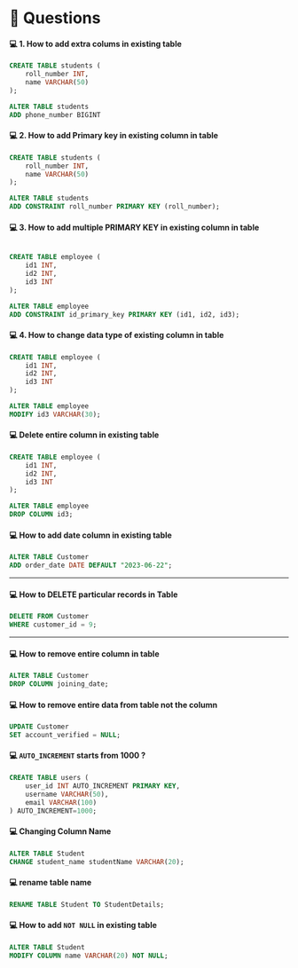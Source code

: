 # 📍 Questions


#### 💻 1. How to add extra colums in existing table

```sql
CREATE TABLE students (
    roll_number INT,
    name VARCHAR(50)
);

ALTER TABLE students
ADD phone_number BIGINT
```

#### 💻 2. How to add Primary key in existing column in table

```sql
CREATE TABLE students (
    roll_number INT,
    name VARCHAR(50)
);

ALTER TABLE students
ADD CONSTRAINT roll_number PRIMARY KEY (roll_number);
```

#### 💻 3. How to add multiple PRIMARY KEY in existing column in table

```sql

CREATE TABLE employee (
	id1 INT,
    id2 INT,
    id3 INT
);

ALTER TABLE employee
ADD CONSTRAINT id_primary_key PRIMARY KEY (id1, id2, id3);
``` 

#### 💻 4. How to change data type of existing column in table

```sql
CREATE TABLE employee (
	id1 INT,
    id2 INT,
    id3 INT
);

ALTER TABLE employee
MODIFY id3 VARCHAR(30);
```

#### 💻 Delete entire column in existing table 

```sql
CREATE TABLE employee (
	id1 INT,
    id2 INT,
    id3 INT
);

ALTER TABLE employee
DROP COLUMN id3;
```


#### 💻 How to add date column in existing table 

```sql
ALTER TABLE Customer 
ADD order_date DATE DEFAULT "2023-06-22";
```

---

#### 💻 How to DELETE particular records in Table

```sql
DELETE FROM Customer
WHERE customer_id = 9;
```

---

#### 💻 How to remove entire column in table

```sql
ALTER TABLE Customer 
DROP COLUMN joining_date;
```

#### 💻 How to remove entire data from table not the column

```sql
UPDATE Customer
SET account_verified = NULL;
```

#### 💻 `AUTO_INCREMENT` starts from 1000 ?

```sql
CREATE TABLE users (
    user_id INT AUTO_INCREMENT PRIMARY KEY,
    username VARCHAR(50),
    email VARCHAR(100)
) AUTO_INCREMENT=1000;
```

#### 💻 Changing Column Name 

```sql
ALTER TABLE Student 
CHANGE student_name studentName VARCHAR(20);
```

#### 💻 rename table name 

```sql
RENAME TABLE Student TO StudentDetails;
```

#### 💻 How to add `NOT NULL` in existing table

```sql
ALTER TABLE Student 
MODIFY COLUMN name VARCHAR(20) NOT NULL;
```

